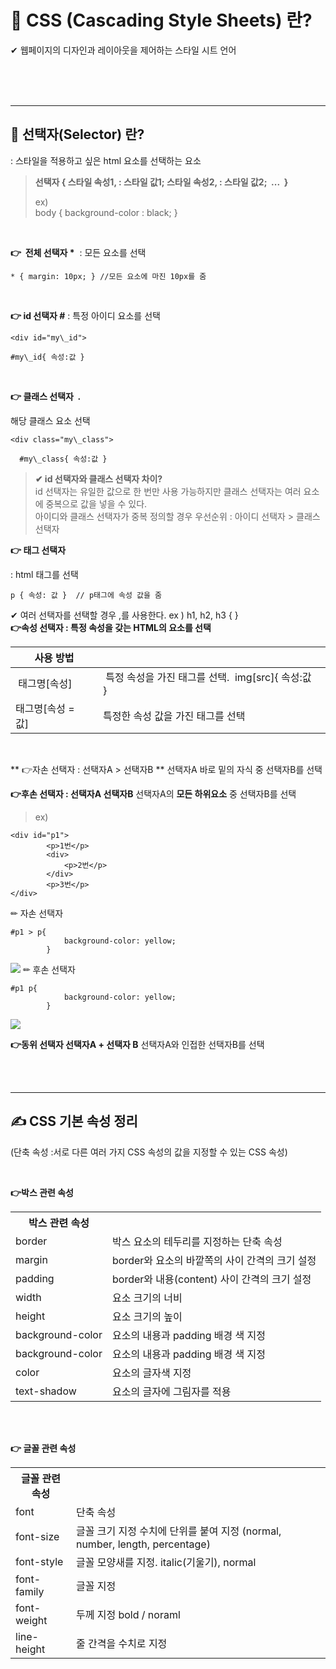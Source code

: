 

  
  # **📝 CSS (Cascading Style Sheets) 란?**

✔ 웹페이지의 디자인과 레이아웃을 제어하는 스타일 시트 언어  
 
 </br>
 </br> </br>
 

---

 
## **👀 선택자(Selector) 란?**
: 스타일을 적용하고 싶은 html 요소를 선택하는 요소

> **선택자 { 스타일 속성1, : 스타일 값1; **스타일 속성2, : 스타일 값2;**  ...  }**   
>   
> ex)   
> body { background-color : black; }


<br/>

**👉  전체 선택자 \*** 
: 모든 요소를 선택
``` 
* { margin: 10px; } //모든 요소에 마진 10px를 줌 
```
<br/>

**👉 id 선택자 #**
: 특정 아이디 요소를 선택
```　
<div id="my\_id"> 

#my\_id{ 속성:값 }

```
<br/>

**👉 클래스 선택자  .**

해당 클래스 요소 선택

``` 
<div class="my\_class">

  #my\_class{ 속성:값 } 
``` 

> **✔ id 선택자와 클래스 선택자 차이?**  
> id 선택자는 유일한 값으로 한 번만 사용 가능하지만 클래스 선택자는 여러 요소에 중복으로 값을 넣을 수 있다.   
> 아이디와 클래스 선택자가 중복 정의할 경우 우선순위 : 아이디 선택자 > 클래스 선택자

**👉 태그 선택자**

: html 태그를 선택
```
p { 속성: 값 }  // p태그에 속성 값을 줌 
```
✔ 여러 선택자를 선택할 경우 ,를 사용한다. ex ) h1, h2, h3 { }
<br/>
**👉속성 선택자 : 특정 속성을 갖는 HTML의 요소를 선택**

| 사용 방법|  |
| --- | --- |
|  태그명\[속성\] | 특정 속성을 가진 태그를 선택.  img\[src\]{ 속성:값 }  |
| 태그명\[속성 = 값\]  | 특정한 속성 값을 가진 태그를 선택 |
  
<br/>

  
  
** 👉자손 선택자 : 선택자A > 선택자B **
선택자A 바로 밑의 자식 중 선택자B를 선택
<br/>
  
**👉후손 선택자 : 선택자A 선택자B**
선택자A의 **모든 하위요소** 중 선택자B를 선택
<br/>

  
> ex)   
```
<div id="p1">
        <p>1번</p>
        <div>
            <p>2번</p>
        </div>
        <p>3번</p>
</div> 
``` 
✏ 자손 선택자
```
#p1 > p{
            background-color: yellow;
        }
```
![](https://velog.velcdn.com/images/dev____123/post/81add300-762f-43a0-b0f5-c2c7fd780ced/image.png)
✏ 후손 선택자
```
#p1 p{
            background-color: yellow;
        }
```
![](https://velog.velcdn.com/images/dev____123/post/2f7f67ee-e152-419d-a029-79ad25a4f61e/image.png)


**👉동위 선택자 선택자A + 선택자 B**
선택자A와 인접한 선택자B를 선택

<br/><br/>


----



## **✍ CSS 기본 속성 정리**

(단축 속성 :서로 다른 여러 가지 CSS 속성의 값을 지정할 수 있는 CSS 속성)

</br>

**👉박스 관련 속성**
<table>
	<tr>
    	<th>박스 관련 속성</th>
    </tr>
    <tr>
    	<td>border</td>
        <td>
        박스 요소의 테두리를 지정하는 단축 속성
        </td>
    </tr>
    <tr>
    	<td>margin</td>
        <td>
        border와 요소의 바깥쪽의 사이 간격의 크기 설정
        </td>
    </tr>
    <tr>
    	<td>padding</td>
        <td>
        border와 내용(content) 사이 간격의 크기 설정
        </td>
    </tr>
    <tr>
    	<td>width</td>
        <td>요소 크기의 너비</td>
    </tr>
        <tr>
    	<td>height</td>
        <td>요소 크기의 높이</td>
    </tr>
        <tr>
    	<td>background-color</td>
        <td>요소의 내용과 padding 배경 색 지정</td>
    </tr>
    </tr>
        <tr>
    	<td>background-color</td>
        <td>요소의 내용과 padding 배경 색 지정</td>
    </tr>
    </tr>
        <tr>
    	<td>color</td>
        <td>요소의 글자색 지정</td>
    </tr>
    </tr>
        <tr>
    	<td>text-shadow</td>
        <td>요소의 글자에 그림자를 적용</td>
    </tr>
</table>

</br>
</br>

**👉 글꼴 관련 속성**
<table>
	<tr>
    	<th>글꼴 관련 속성</th>
    </tr>
    <tr>
    	<td>font</td>
        <td>
        단축 속성
        </td>
    </tr>
    <tr>
    	<td>font-size</td>
        <td>
        글꼴 크기 지정
        수치에 단위를 붙여 지정
        (normal, number, length, percentage)
        </td>
    </tr>
    <tr>
    	<td>font-style</td>
        <td>글꼴 모양새를 지정. 
        italic(기울기), normal </td>
    </tr>
    <tr>
    	<td>font-family</td>
        <td>글꼴 지정 </td>
    </tr>
        <tr>
    	<td>font-weight</td>
        <td> 두께 지정 bold / noraml</td>
    </tr>
        <tr>
    	<td>line-height</td>
        <td>줄 간격을 수치로 지정</td>
    </tr>
</table>

